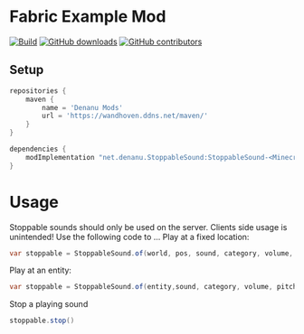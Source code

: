 # Fabric Example Mod

[![Build](https://github.com/JulianWww/StoppableSound-fabric/actions/workflows/build.yml/badge.svg)](https://github.com/JulianWww/StoppableSound-fabric/actions/workflows/build.yml)
[![GitHub downloads](https://img.shields.io/github/downloads/JulianWww/StoppableSound-fabric/total?label=Github%20downloads&logo=github)](https://github.com/JulianWww/StoppableSound-fabric/releases)
[![GitHub contributors](https://img.shields.io/github/contributors/JulianWww/StoppableSound-fabric?label=Contributors&logo=github)](https://github.com/JulianWww/StoppableSound-fabric/graphs/contributors)

## Setup

```gradle
repositories {
    maven {
        name = 'Denanu Mods'
        url = 'https://wandhoven.ddns.net/maven/'
    }
}

dependencies {
    modImplementation "net.denanu.StoppableSound:StoppableSound-<Minecraft_Version>:<StoppableSound_version>"
}
```

# Usage
Stoppable sounds should only be used on the server. Clients side usage is unintended! Use the following code to ...
Play at a fixed location:
```Java
var stoppable = StoppableSound.of(world, pos, sound, category, volume, pitch).play();
```

Play at an entity:
```Java
var stoppable = StoppableSound.of(entity,sound, category, volume, pitch).play()
```

Stop a playing sound
```Java
stoppable.stop()
```
